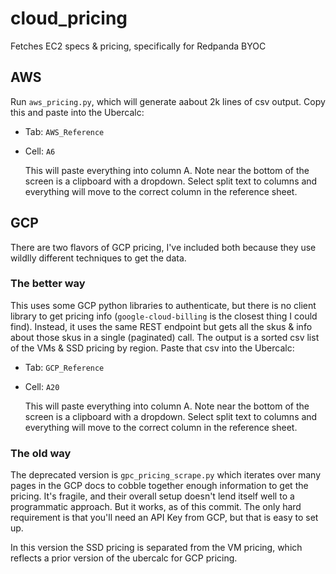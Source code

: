 # cloud_pricing
Fetches EC2 specs &amp; pricing, specifically for Redpanda BYOC


## AWS

Run `aws_pricing.py`, which will generate aabout 2k lines of csv output.   Copy this and paste into the Ubercalc: 
* Tab: `AWS_Reference`
* Cell: `A6`

  This will paste everything into column A.   Note near the bottom of the screen is a clipboard with a dropdown.   Select split text to columns and everything will move to the correct column in the reference sheet.



## GCP

There are two flavors of GCP pricing, I've included both because they use wildlly different techniques to get the data.  


### The better way

This uses some GCP python libraries to authenticate, but there is no client library to get pricing info (`google-cloud-billing` is the closest thing I could find).   Instead, it uses the same REST endpoint but gets all the skus & info about those skus in a single (paginated) call.   The output is a sorted csv list of the VMs & SSD pricing by region.  Paste that csv into the Ubercalc:
* Tab: `GCP_Reference`
* Cell: `A20`

  This will paste everything into column A.   Note near the bottom of the screen is a clipboard with a dropdown.   Select split text to columns and everything will move to the correct column in the reference sheet.


### The old way

The deprecated version is `gpc_pricing_scrape.py` which iterates over many pages in the GCP docs to cobble together enough information to get the pricing.   It's fragile, and their overall setup doesn't lend itself well to a programmatic approach.   But it works, as of this commit.   The only hard requirement is that you'll need an API Key from GCP, but that is easy to set up.

In this version the SSD pricing is separated from the VM pricing, which reflects a prior version of the ubercalc for GCP pricing. 

